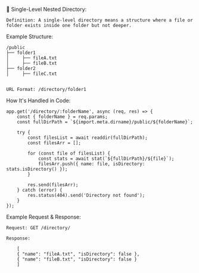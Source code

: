 📂 Single-Level Nested Directory:

    Definition: A single-level directory means a structure where a file or folder exists inside one folder but not deeper.

Example Structure:

    /public
    ├── folder1
    │     ├── fileA.txt
    │     ├── fileB.txt
    ├── folder2
    │     ├── fileC.txt


    URL Format: /directory/folder1


How It's Handled in Code:

    app.get('/directory/:folderName', async (req, res) => {
        const { folderName } = req.params;
        const fullDirPath = `${import.meta.dirname}/public/${folderName}`;

        try {
            const filesList = await readdir(fullDirPath);
            const filesArr = [];

            for (const file of filesList) {
                const stats = await stat(`${fullDirPath}/${file}`);
                filesArr.push({ name: file, isDirectory: stats.isDirectory() });
            }

            res.send(filesArr);
        } catch (error) {
            res.status(404).send('Directory not found');
        }
    });


Example Request & Response:

    Request: GET /directory/
    
    Response:

        [
        { "name": "fileA.txt", "isDirectory": false },
        { "name": "fileB.txt", "isDirectory": false }
        ]